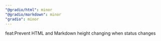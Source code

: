 ```yaml
---
"@gradio/html": minor
"@gradio/markdown": minor
"gradio": minor
---
```


feat:Prevent HTML and Markdown height changing when status changes
